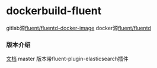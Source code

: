 # dockerbuild-fluent
gitlab源[fluent/fluentd-docker-image](https://github.com/fluent/fluentd-docker-image)
docker源[fluent/fluentd](https://hub.docker.com/r/fluent/fluentd/)
### 版本介绍
[文档](https://docs.fluentd.org/container-deployment/docker-compose)
master 版本带fluent-plugin-elasticsearch插件
